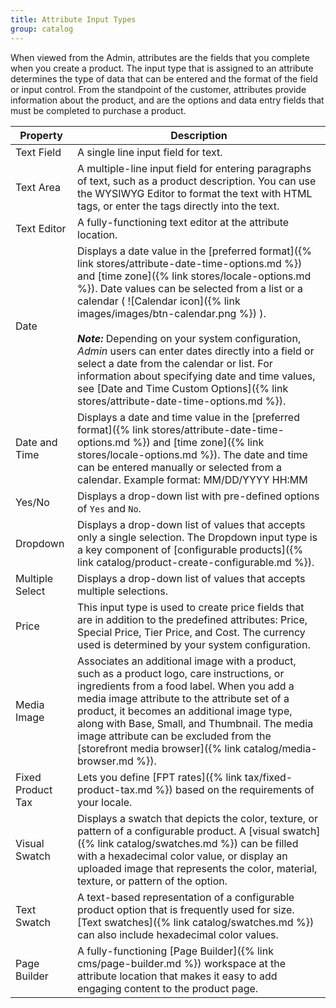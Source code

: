 ```yaml
---
title: Attribute Input Types
group: catalog
---
```


When viewed from the Admin, attributes are the fields that you complete when you create a product. The input type that is assigned to an attribute determines the type of data that can be entered and the format of the field or input control. From the standpoint of the customer, attributes provide information about the product, and are the options and data entry fields that must be completed to purchase a product.

|Property|Description|
|--- |--- |
|Text Field|A single line input field for text.|
|Text Area|A multiple-line input field for entering paragraphs of text, such as a product description. You can use the WYSIWYG Editor to format the text with HTML tags, or enter the tags directly into the text.|
|Text Editor|A fully-functioning text editor at the attribute location.|
|Date|Displays a date value in the [preferred format]({% link stores/attribute-date-time-options.md %}) and [time zone]({% link stores/locale-options.md %}). Date values can be selected from a list or a calendar ( ![Calendar icon]({% link images/images/btn-calendar.png %}) ). <br/><br/>**_Note:_** Depending on your system configuration, _Admin_ users can enter dates directly into a field or select a date from the calendar or list. For information about specifying date and time values, see [Date and Time Custom Options]({% link stores/attribute-date-time-options.md %}).|
|Date and Time|Displays a date and time value in the [preferred format]({% link stores/attribute-date-time-options.md %}) and [time zone]({% link stores/locale-options.md %}). The date and time can be entered manually or selected from a calendar. Example format: MM/DD/YYYY HH:MM|
|Yes/No|Displays a drop-down list with pre-defined options of `Yes` and `No`.|
|Dropdown|Displays a drop-down list of values that accepts only a single selection. The Dropdown input type is a key component of [configurable products]({% link catalog/product-create-configurable.md %}).|
|Multiple Select|Displays a drop-down list of values that accepts multiple selections.|
|Price|This input type is used to create price fields that are in addition to the predefined attributes: Price, Special Price, Tier Price, and Cost. The currency used is determined by your system configuration.|
|Media Image|Associates an additional image with a product, such as a product logo, care instructions, or ingredients from a food label. When you add a media image attribute to the attribute set of a product, it becomes an additional image type, along with Base, Small, and Thumbnail. The media image attribute can be excluded from the [storefront media browser]({% link catalog/media-browser.md %}).|
|Fixed Product Tax|Lets you define [FPT rates]({% link tax/fixed-product-tax.md %}) based on the requirements of your locale.|
|Visual Swatch|Displays a swatch that depicts the color, texture, or pattern of a configurable product. A [visual swatch]({% link catalog/swatches.md %}) can be filled with a hexadecimal color value, or display an uploaded image that represents the color, material, texture, or pattern of the option.|
|Text Swatch|A text-based representation of a configurable product option that is frequently used for size. [Text swatches]({% link catalog/swatches.md %}) can also include hexadecimal color values.|
|Page Builder|A fully-functioning [Page Builder]({% link cms/page-builder.md %}) workspace at the attribute location that makes it easy to add engaging content to the product page.|
